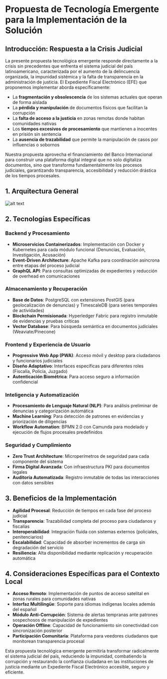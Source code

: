# Propuesta de Tecnología Emergente para la Implementación de la Solución

## Introducción: Respuesta a la Crisis Judicial

La presente propuesta tecnológica emergente responde directamente a la crisis sin precedentes que enfrenta el sistema judicial del país latinoamericano, caracterizada por el aumento de la delincuencia organizada, la impunidad sistémica y la falta de transparencia en la administración de justicia. El Expediente Fiscal Electrónico (EFE) que proponemos implementar aborda específicamente:

- La **fragmentación y obsolescencia** de los sistemas actuales que operan de forma aislada
- La **pérdida y manipulación** de documentos físicos que facilitan la corrupción
- La **falta de acceso a la justicia** en zonas remotas donde habitan comunidades nativas
- Los **tiempos excesivos de procesamiento** que mantienen a inocentes en prisión sin sentencia
- La **ausencia de trazabilidad** que permite la manipulación de casos por influencias o sobornos

Nuestra propuesta aprovecha el financiamiento del Banco Internacional para construir una plataforma digital integral que no solo digitaliza documentos, sino que transforma fundamentalmente los procesos judiciales, garantizando transparencia, accesibilidad y reducción drástica de los tiempos procesales.

## 1. Arquitectura General
![alt text](image.png)

## 2. Tecnologías Específicas

### Backend y Procesamiento
- **Microservicios Containerizados**: Implementación con Docker y Kubernetes para cada módulo funcional (Denuncias, Evaluación, Investigación, Acusación)
- **Event-Driven Architecture**: Apache Kafka para coordinación asíncrona entre etapas del proceso judicial
- **GraphQL API**: Para consultas optimizadas de expedientes y reducción de overhead en comunicaciones

### Almacenamiento y Recuperación
- **Base de Datos**: PostgreSQL con extensiones PostGIS (para geolocalización de denuncias) y TimescaleDB (para series temporales de actividades)
- **Blockchain Permisionada**: Hyperledger Fabric para registro inmutable de evidencias y pruebas críticas
- **Vector Database**: Para búsqueda semántica en documentos judiciales (Weaviate/Pinecone)

### Frontend y Experiencia de Usuario
- **Progressive Web App (PWA)**: Acceso móvil y desktop para ciudadanos y funcionarios judiciales
- **Diseño Adaptativo**: Interfaces específicas para diferentes roles (Fiscalía, Policía, Juzgado)
- **Autenticación Biométrica**: Para acceso seguro a información confidencial

### Inteligencia y Automatización
- **Procesamiento de Lenguaje Natural (NLP)**: Para análisis preliminar de denuncias y categorización automática
- **Machine Learning**: Para detección de patrones en evidencias y priorización de diligencias
- **Workflow Automation**: BPMN 2.0 con Camunda para modelado y ejecución de flujos procesales predefinidos

### Seguridad y Cumplimiento
- **Zero Trust Architecture**: Microperímetros de seguridad para cada componente del sistema
- **Firma Digital Avanzada**: Con infraestructura PKI para documentos legales
- **Auditoría Automatizada**: Registro inmutable de todas las interacciones con datos sensibles

## 3. Beneficios de la Implementación

- **Agilidad Procesal**: Reducción de tiempos en cada fase del proceso judicial
- **Transparencia**: Trazabilidad completa del proceso para ciudadanos y fiscalías
- **Interoperabilidad**: Integración fluida con sistemas externos (policiales, penitenciarios)
- **Escalabilidad**: Capacidad de absorber incrementos de carga sin degradación del servicio
- **Resiliencia**: Alta disponibilidad mediante replicación y recuperación automática

## 4. Consideraciones Específicas para el Contexto Local

- **Acceso Remoto**: Implementación de puntos de acceso satelital en zonas rurales para comunidades nativas
- **Interfaz Multilingüe**: Soporte para idiomas indígenas locales además del español
- **Módulo Anti-Corrupción**: Sistema de alertas tempranas ante patrones sospechosos de manipulación de expedientes
- **Operación Offline**: Capacidad de funcionamiento sin conectividad con sincronización posterior
- **Participación Comunitaria**: Plataforma para veedores ciudadanos que monitorean transparencia procesal

Esta propuesta tecnológica emergente permitiría transformar radicalmente el sistema judicial del país, reduciendo la impunidad, combatiendo la corrupción y restaurando la confianza ciudadana en las instituciones de justicia mediante un Expediente Fiscal Electrónico accesible, seguro y eficiente.